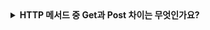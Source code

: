 <details>
  <summary><strong>HTTP 메서드 중 Get과 Post 차이는 무엇인가요?</strong></summary>

<br>

# HTTP method

클라이언트 - 서버 구조에서 요청(Request)과 응답(Response)가 이루어지는 방식을 의미합니다.
Get, Post, Put, Patch, Delete가 있습니다.

## Get과 Post의 차이

GET은 서버로부터 데이터를 받아오기 위한 메서드이고, POST는 서버에 데이터를 전송하기 위한 메서드입니다.
GET은 URL에 데이터가 노출되므로 보안적으로 중요한 데이터를 포함해서는 안됩니다.
반면에 POST는 데이터를 바디에 추가하여 전송하는 방식으로,완전히 안전하다는 것은 아니지만 URL에 데이터가 노출되지 않아 GET 보다는 안전합니다.


➕ 추가 질문)
**그럼 Patch와 Put의 차이는 무엇인가요?**

PUT은 리소스의 모든 것을 업데이트하기 때문에 데이터가 없으면 새로 생성하지만, PATCH는 리소스의 일부를 업데이트합니다.


</details>
